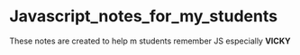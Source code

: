 # Javascript_notes_for_my_students
These notes are created to help m students remember JS especially **VICKY**

